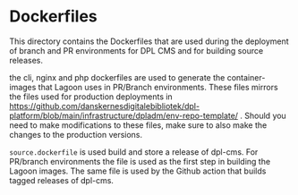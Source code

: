 # Dockerfiles

This directory contains the Dockerfiles that are used during the deployment
of branch and PR environments for DPL CMS and for building source releases.

the cli, nginx and php dockerfiles are used to generate the container-images
that Lagoon uses in PR/Branch environments. These files mirrors the files used
for production deployments in
<https://github.com/danskernesdigitalebibliotek/dpl-platform/blob/main/infrastructure/dpladm/env-repo-template/>
. Should you need to make modifications to these files, make sure to also make
the changes to the production versions.

`source.dockerfile` is used build and store a release of dpl-cms. For PR/branch
environments the file is used as the first step in building the Lagoon images.
The same file is used by the Github action that builds tagged releases of
dpl-cms.
